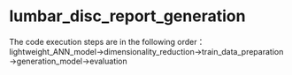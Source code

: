 # lumbar_disc_report_generation
The code execution steps are in the following order：lightweight_ANN_model→dimensionality_reduction→train_data_preparation→generation_model→evaluation
